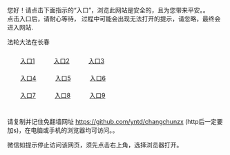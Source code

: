 您好！请点击下面指示的“入口”，浏览此网站是安全的，且为您带来平安。。 <br/>
点击入口后，请耐心等待， 过程中可能会出现无法打开的提示，请忽略，最终会进入网站. </br>

法轮大法在长春<br/>
<div style="padding:10px"><a style="margin:20px" target="_blank" href="https://d1o95y7g2sgbq7.cloudfront.net/2Qpsp?iytrp" id="ccLink1" rel="nofollow">入口1</a> <a target="_blank" style="margin:20px" href="https://d30vqiauinp2zk.cloudfront.net/2Qpsp?xmsrhdnr" id="ccLink2" rel="nofollow">入口2</a> <a style="margin:20px" target="_blank" href="https://d1aeh0l0btfrk9.cloudfront.net/2Qpsp?zzfnp" id="ccLink3" rel="nofollow">入口3</a></div>

<div style="padding:10px" ><a style="margin:20px" target="_blank" href="https://d1o95y7g2sgbq7.cloudfront.net/2Qpsp?iytrp" id="ccLink4" rel="nofollow">入口4</a> <a style="margin:20px" href="https://d30vqiauinp2zk.cloudfront.net/2Qpsp?xmsrhdnr" target="_blank" id="ccLink5" rel="nofollow">入口5</a> <a style="margin:20px" href="https://d1aeh0l0btfrk9.cloudfront.net/2Qpsp?zzfnp" target="_blank" id="ccLink6" rel="nofollow">入口6</a></div>

<div style="padding:10px"><a style="margin:20px" target="_blank" href="https://d1o95y7g2sgbq7.cloudfront.net/2Qpsp?iytrp" id="ccLink7" rel="nofollow">入口7</a> <a style="margin:20px" href="https://d30vqiauinp2zk.cloudfront.net/2Qpsp?xmsrhdnr" target="_blank" id="ccLink8" rel="nofollow">入口8</a> <a style="margin:20px" target="_blank" href="https://d1aeh0l0btfrk9.cloudfront.net/2Qpsp?zzfnp" id="ccLink9" rel="nofollow">入口9</a></div>

<br/>



请复制并记住免翻墙网址 https://github.com/yntd/changchunzx (http后一定要加s)，在电脑或手机的浏览器均可访问。。<br/>

微信如提示停止访问该网页，须先点击右上角，选择浏览器打开。
